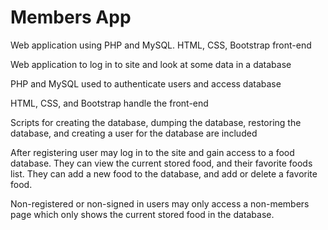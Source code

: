 # Members App
Web application using PHP and MySQL. HTML, CSS, Bootstrap front-end

Web application to log in to site and look at some data in a database

PHP and MySQL used to authenticate users and access database

HTML, CSS, and Bootstrap handle the front-end

Scripts for creating the database, dumping the database, restoring the database, and creating a user for the database are included

After registering user may log in to the site and gain access to a food database. They can view the current stored food, and their favorite foods list. They can add a new food to the database, and add or delete a favorite food.

Non-registered or non-signed in users may only access a non-members page which only shows the current stored food in the database.
